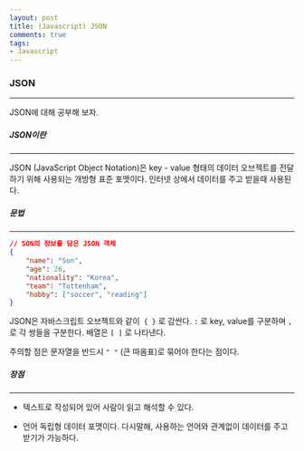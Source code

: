 ```yaml
---
layout: post
title: (Javascript) JSON
comments: true
tags:
- Javascript
---
```




### JSON

---



JSON에 대해 공부해 보자.



##### JSON이란

---

JSON (JavaScript Object Notation)은 key - value 형태의 데이터 오브젝트를 전달하기 위해 사용되는 개방형 표준 포맷이다. 인터넷 상에서 데이터를 주고 받을때 사용된다. 



##### 문법

---

```json
// SON의 정보를 담은 JSON 객체
{
    "name": "Son",
    "age": 26,
    "nationality": "Korea",
    "team": "Tottenham",
    "hobby": ["soccer", "reading"]
}
```



JSON은 자바스크립트 오브젝트와 같이` { }` 로 감싼다.  `:` 로 key, value를 구분하며 `,` 로 각 쌍들을 구분한다. 배열은 `[ ]` 로 나타낸다.

주의할 점은 문자열을 반드시 `" "` (큰 따옴표)로 묶어야 한다는 점이다. 



##### 장점

---

* 텍스트로 작성되어 있어 사람이 읽고 해석할 수 있다.

* 언어 독립형 데이터 포맷이다. 다시말해, 사용하는 언어와 관계없이 데이터를 주고 받기가 가능하다.

